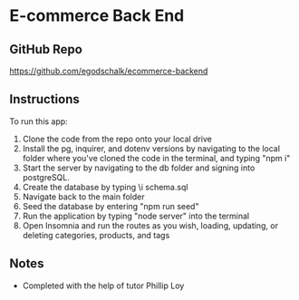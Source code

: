 # E-commerce Back End

## GitHub Repo

https://github.com/egodschalk/ecommerce-backend

## Instructions

To run this app:
1. Clone the code from the repo onto your local drive
2. Install the pg, inquirer, and dotenv versions by navigating to the local folder where you've cloned the code in the terminal, and typing "npm i"
3. Start the server by navigating to the db folder and signing into postgreSQL. 
4. Create the database by typing \i schema.sql
5. Navigate back to the main folder
6. Seed the database by entering "npm run seed"
7. Run the application by typing "node server" into the terminal
8. Open Insomnia and run the routes as you wish, loading, updating, or deleting categories, products, and tags

## Notes

- Completed with the help of tutor Phillip Loy
